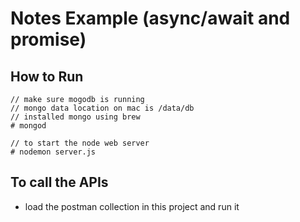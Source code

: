 # Notes Example (async/await and promise)

## How to Run
```
// make sure mogodb is running
// mongo data location on mac is /data/db
// installed mongo using brew
# mongod

// to start the node web server
# nodemon server.js
```

## To call the APIs
* load the postman collection in this project and run it
